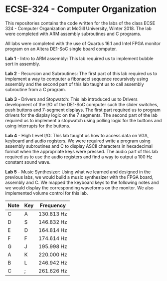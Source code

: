 # ECSE-324 - Computer Organization
This repositories contains the code written for the labs of the class ECSE 324 - Computer Organization at McGill University, Winter 2018. The lab were completed with ARM assembly subroutines and C programs.

All labs were completed with the use of Quartus 16.1 and Intel FPGA monitor program on an Altera DE1-SoC single board computer.

**Lab 1** - Intro to ARM assembly:
This lab required us to implement bubble sort in assembly.

**Lab 2** - Recursion and Subroutines:
The first part of this lab required us to implement a way to computer a fibonacci sequence recursively using assembly and the second part of this lab taught us to call assembly subroutine from a C program.

**Lab 3** - Drivers and Stopwatch:
This lab introduced us to Drivers development of the I/O of the DE1-SoC computer such the slider switches, push buttons and 7-segment displays. The first part required us to program drivers for the display logic on the 7 segments. The second part of the lab required us to implement a stopwatch using polling logic for the buttons and using interrupts for the buttons. 

**Lab 4** - High Level I/O:
This lab taught us how to access data on VGA, keyboard and audio registers. We were required write a program using assembly subroutines and C to display ASCII characters in hexadecimal format when the appropriate keys were pressed. The audio part of this lab required us to use the audio registers and find a way to output a 100 Hz constant sound wave.

**Lab 5** - Music Synthesizer:
Using what we learned and designed in the previous labs, we would build a music synthesizer with the FPGA board, assembly and C. We mapped the keyboard keys to the following notes and we would display the corresponding waveforms on the monitor. We also implemented volume control for this lab.

| Note | Key | Frequency  |
| ---- | --- | ---------  |
|  C   |  A  | 130.813 Hz |
|  D   |  S  | 146.832 Hz |
|  E   |  D  | 164.814 Hz |
|  F   |  F  | 174.614 Hz |
|  G   |  J  | 195.998 Hz |
|  A   |  K  | 220.000 Hz |
|  B   |  L  | 246.942 Hz |
|  C   |  ;  | 261.626 Hz |
